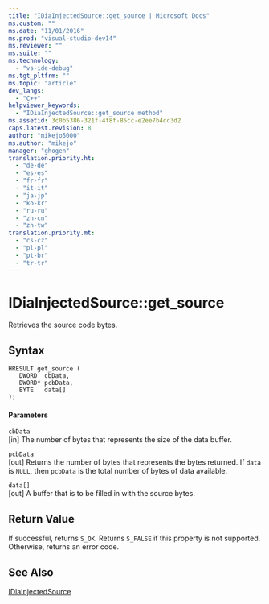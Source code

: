 ```yaml
---
title: "IDiaInjectedSource::get_source | Microsoft Docs"
ms.custom: ""
ms.date: "11/01/2016"
ms.prod: "visual-studio-dev14"
ms.reviewer: ""
ms.suite: ""
ms.technology: 
  - "vs-ide-debug"
ms.tgt_pltfrm: ""
ms.topic: "article"
dev_langs: 
  - "C++"
helpviewer_keywords: 
  - "IDiaInjectedSource::get_source method"
ms.assetid: 3c0b5386-321f-4f8f-85cc-e2ee7b4cc3d2
caps.latest.revision: 8
author: "mikejo5000"
ms.author: "mikejo"
manager: "ghogen"
translation.priority.ht: 
  - "de-de"
  - "es-es"
  - "fr-fr"
  - "it-it"
  - "ja-jp"
  - "ko-kr"
  - "ru-ru"
  - "zh-cn"
  - "zh-tw"
translation.priority.mt: 
  - "cs-cz"
  - "pl-pl"
  - "pt-br"
  - "tr-tr"
---
```

# IDiaInjectedSource::get_source
Retrieves the source code bytes.  
  
## Syntax  
  
```cpp#  
HRESULT get_source (   
   DWORD  cbData,  
   DWORD* pcbData,  
   BYTE   data[]  
);  
```  
  
#### Parameters  
 `cbData`  
 [in] The number of bytes that represents the size of the data buffer.  
  
 `pcbData`  
 [out] Returns the number of bytes that represents the bytes returned. If `data` is `NULL`, then `pcbData` is the total number of bytes of data available.  
  
 `data[]`  
 [out] A buffer that is to be filled in with the source bytes.  
  
## Return Value  
 If successful, returns `S_OK`. Returns `S_FALSE` if this property is not supported. Otherwise, returns an error code.  
  
## See Also  
 [IDiaInjectedSource](../../debugger/debug-interface-access/idiainjectedsource.md)
